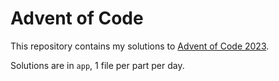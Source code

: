 # Advent of Code

This repository contains my solutions to [Advent of Code 2023](https://adventofcode.com/2023/).

Solutions are in `app`, 1 file per part per day.
